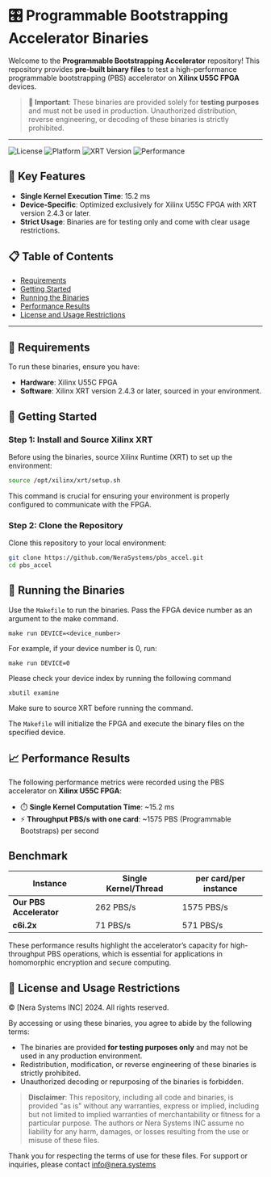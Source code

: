 # 🎛️ Programmable Bootstrapping Accelerator Binaries

Welcome to the **Programmable Bootstrapping Accelerator** repository! This repository provides **pre-built binary files** to test a high-performance programmable bootstrapping (PBS) accelerator on **Xilinx U55C FPGA** devices.

> **🚨 Important**: These binaries are provided solely for **testing purposes** and must not be used in production. Unauthorized distribution, reverse engineering, or decoding of these binaries is strictly prohibited.

---

![License](https://img.shields.io/badge/License-Restricted-red.svg)
![Platform](https://img.shields.io/badge/Platform-Xilinx%20U55C%20FPGA-blue.svg)
![XRT Version](https://img.shields.io/badge/XRT%20Version-%3E=2.4.3-green.svg)
![Performance](https://img.shields.io/badge/Performance-1575%20PBS%2Fs-brightgreen.svg)

## 🚀 Key Features

- **Single Kernel Execution Time**: 15.2 ms
- **Device-Specific**: Optimized exclusively for Xilinx U55C FPGA with XRT version 2.4.3 or later.
- **Strict Usage**: Binaries are for testing only and come with clear usage restrictions.

## 📋 Table of Contents
- [Requirements](#requirements)
- [Getting Started](#getting-started)
- [Running the Binaries](#running-the-binaries)
- [Performance Results](#performance-results)
- [License and Usage Restrictions](#license-and-usage-restrictions)

---

## 🔧 Requirements

To run these binaries, ensure you have:
- **Hardware**: Xilinx U55C FPGA
- **Software**: Xilinx XRT version 2.4.3 or later, sourced in your environment.

## 🚀 Getting Started

### Step 1: Install and Source Xilinx XRT

Before using the binaries, source Xilinx Runtime (XRT) to set up the environment:

```bash
source /opt/xilinx/xrt/setup.sh

```
This command is crucial for ensuring your environment is properly configured to communicate with the FPGA.

### Step 2: Clone the Repository

Clone this repository to your local environment:

```bash
git clone https://github.com/NeraSystems/pbs_accel.git
cd pbs_accel
```
## 🏃 Running the Binaries

Use the ```Makefile``` to run the binaries. Pass the FPGA device number as an argument to the make command.

```
make run DEVICE=<device_number>
```
For example, if your device number is 0, run:

```
make run DEVICE=0
```
Please check your device index by running the following command

```
xbutil examine
```
Make sure to source XRT before running the command.

The ```Makefile``` will initialize the FPGA and execute the binary files on the specified device.

## 📈 Performance Results
The following performance metrics were recorded using the PBS accelerator on **Xilinx U55C FPGA**:

- ⏱️ **Single Kernel Computation Time**: ~15.2 ms
- ⚡ **Throughput PBS/s with one card**: ~1575 PBS (Programmable Bootstraps) per second

## Benchmark

| Instance                  | Single Kernel/Thread    | per card/per instance                              |
| -----------------         | ----------------        | -------------------------------------------------- |
| **Our PBS Accelerator**   |         262 PBS/s       | 1575 PBS/s                                         |
|  **c6i.2x**               |         71 PBS/s        | 571 PBS/s                                          |

These performance results highlight the accelerator’s capacity for high-throughput PBS operations, which is essential for applications in homomorphic encryption and secure computing.

## 📜 License and Usage Restrictions

© [Nera Systems INC] 2024. All rights reserved.

By accessing or using these binaries, you agree to abide by the following terms:

- The binaries are provided **for testing purposes only** and may not be used in any production environment.
- Redistribution, modification, or reverse engineering of these binaries is strictly prohibited.
- Unauthorized decoding or repurposing of the binaries is forbidden.

> **Disclaimer**: This repository, including all code and binaries, is provided "as is" without any warranties, express or implied, including but not limited to implied warranties of merchantability or fitness for a particular purpose. The authors or Nera Systems INC assume no liability for any harm, damages, or losses resulting from the use or misuse of these files.

Thank you for respecting the terms of use for these files. For support or inquiries, please contact info@nera.systems


